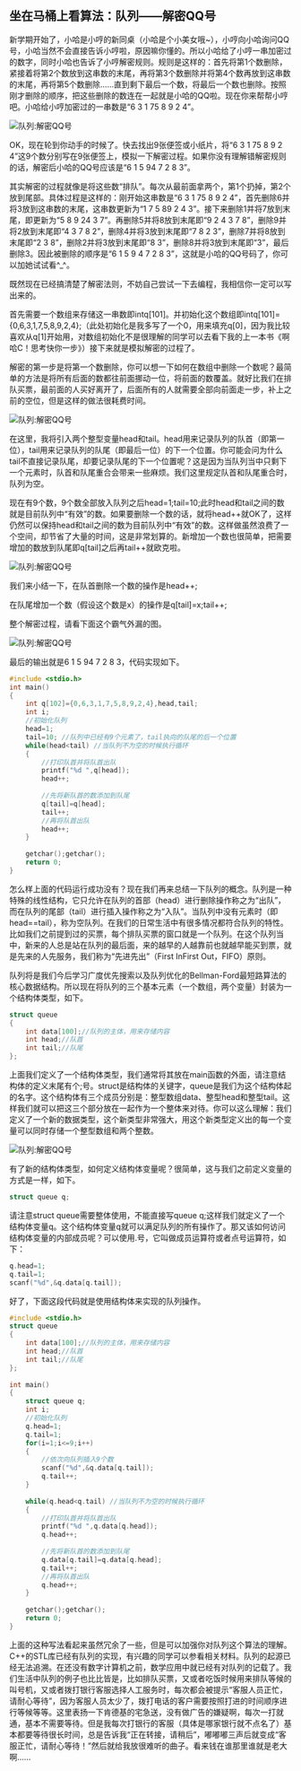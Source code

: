 ## 坐在马桶上看算法：队列——解密QQ号

新学期开始了，小哈是小哼的新同桌（小哈是个小美女哦~），小哼向小哈询问QQ号，小哈当然不会直接告诉小哼啦，原因嘛你懂的。所以小哈给了小哼一串加密过的数字，同时小哈也告诉了小哼解密规则。规则是这样的：首先将第1个数删除，紧接着将第2个数放到这串数的末尾，再将第3个数删除并将第4个数再放到这串数的末尾，再将第5个数删除……直到剩下最后一个数，将最后一个数也删除。按照刚才删除的顺序，把这些删除的数连在一起就是小哈的QQ啦。现在你来帮帮小哼吧。小哈给小哼加密过的一串数是“6 3 1 75 8 9 2 4”。

![队列:解密QQ号](http://bbs.ahalei.com/data/attachment/forum/201403/10/103006pjh63j66hu65bss8.png)

OK，现在轮到你动手的时候了。快去找出9张便签或小纸片，将“6 3 1 75 8 9 2 4”这9个数分别写在9张便签上，模拟一下解密过程。如果你没有理解错解密规则的话，解密后小哈的QQ号应该是“6 1 5 94 7 2 8 3”。

其实解密的过程就像是将这些数“排队”。每次从最前面拿两个，第1个扔掉，第2个放到尾部。具体过程是这样的：刚开始这串数是“6 3 1 75 8 9 2 4”，首先删除6并将3放到这串数的末尾，这串数更新为“1 7 5 89 2 4 3”。接下来删除1并将7放到末尾，即更新为“5 8 9 24 3 7”。再删除5并将8放到末尾即“9 2 4 3 7 8”，删除9并将2放到末尾即“4 3 7 8 2”，删除4并将3放到末尾即“7 8 2 3”，删除7并将8放到末尾即“2 3 8”，删除2并将3放到末尾即“8 3”，删除8并将3放到末尾即“3”，最后删除3。因此被删除的顺序是“6 1 5 9 4 7 2 8 3”，这就是小哈的QQ号码了，你可以加她试试看^_^。

既然现在已经搞清楚了解密法则，不妨自己尝试一下去编程，我相信你一定可以写出来的。

首先需要一个数组来存储这一串数即intq[101]。并初始化这个数组即intq[101]={0,6,3,1,7,5,8,9,2,4};（此处初始化是我多写了一个0，用来填充q[0]，因为我比较喜欢从q[1]开始用，对数组初始化不是很理解的同学可以去看下我的上一本书《啊哈C！思考快你一步》）接下来就是模拟解密的过程了。

解密的第一步是将第一个数删除，你可以想一下如何在数组中删除一个数呢？最简单的方法是将所有后面的数都往前面挪动一位，将前面的数覆盖。就好比我们在排队买票，最前面的人买好离开了，后面所有的人就需要全部向前面走一步，补上之前的空位，但是这样的做法很耗费时间。

![队列:解密QQ号](http://bbs.ahalei.com/data/attachment/forum/201403/10/102428gtp00uypprjufj39.png)

在这里，我将引入两个整型变量head和tail。head用来记录队列的队首（即第一位），tail用来记录队列的队尾（即最后一位）的下一个位置。你可能会问为什么tail不直接记录队尾，却要记录队尾的下一个位置呢？这是因为当队列当中只剩下一个元素时，队首和队尾重合会带来一些麻烦。我们这里规定队首和队尾重合时，队列为空。

现在有9个数，9个数全部放入队列之后head=1;tail=10;此时head和tail之间的数就是目前队列中“有效”的数。如果要删除一个数的话，就将head++就OK了，这样仍然可以保持head和tail之间的数为目前队列中“有效”的数。这样做虽然浪费了一个空间，却节省了大量的时间，这是非常划算的。新增加一个数也很简单，把需要增加的数放到队尾即q[tail]之后再tail++就欧克啦。

![队列:解密QQ号](http://bbs.ahalei.com/data/attachment/forum/201403/10/102428a63ucg6jcnrxoucz.png)

我们来小结一下，在队首删除一个数的操作是head++;

在队尾增加一个数（假设这个数是x）的操作是q[tail]=x;tail++;

整个解密过程，请看下面这个霸气外漏的图。

![队列:解密QQ号](http://bbs.ahalei.com/data/attachment/forum/201403/10/102428ndqkip9frf2ks2dd.png)

最后的输出就是6 1 5 94 7 2 8 3，代码实现如下。

```c
#include <stdio.h>
int main()
{
    int q[102]={0,6,3,1,7,5,8,9,2,4},head,tail;
    int i;
    //初始化队列
    head=1;
    tail=10; //队列中已经有9个元素了，tail执向的队尾的后一个位置
    while(head<tail) //当队列不为空的时候执行循环
    {
        //打印队首并将队首出队
        printf("%d ",q[head]);
        head++;
                                                       
        //先将新队首的数添加到队尾
        q[tail]=q[head];
        tail++;
        //再将队首出队
        head++;
    }
                                                         
    getchar();getchar();
    return 0;
}
```

怎么样上面的代码运行成功没有？现在我们再来总结一下队列的概念。队列是一种特殊的线性结构，它只允许在队列的首部（head）进行删除操作称之为“出队”，而在队列的尾部（tail）进行插入操作称之为“入队”。当队列中没有元素时（即head==tail），称为空队列。在我们的日常生活中有很多情况都符合队列的特性。比如我们之前提到过的买票，每个排队买票的窗口就是一个队列。在这个队列当中，新来的人总是站在队列的最后面，来的越早的人越靠前也就越早能买到票，就是先来的人先服务，我们称为“先进先出”（First InFirst Out，FIFO）原则。

队列将是我们今后学习广度优先搜索以及队列优化的Bellman-Ford最短路算法的核心数据结构。所以现在将队列的三个基本元素（一个数组，两个变量）封装为一个结构体类型，如下。

```c
struct queue
{
    int data[100];//队列的主体，用来存储内容
    int head;//队首
    int tail;//队尾
};
```

上面我们定义了一个结构体类型，我们通常将其放在main函数的外面，请注意结构体的定义末尾有个;号。struct是结构体的关键字，queue是我们为这个结构体起的名字。这个结构体有三个成员分别是：整型数组data、整型head和整型tail。这样我们就可以把这三个部分放在一起作为一个整体来对待。你可以这么理解：我们定义了一个新的数据类型，这个新类型非常强大，用这个新类型定义出的每一个变量可以同时存储一个整型数组和两个整数。

![队列:解密QQ号](http://bbs.ahalei.com/data/attachment/forum/201403/10/102907p6qieaify6wt6wy6.png)

有了新的结构体类型，如何定义结构体变量呢？很简单，这与我们之前定义变量的方式是一样，如下。

```c
struct queue q;
```

请注意struct queue需要整体使用，不能直接写queue q;这样我们就定义了一个结构体变量q。这个结构体变量q就可以满足队列的所有操作了。那又该如何访问结构体变量的内部成员呢？可以使用.号，它叫做成员运算符或者点号运算符，如下：

```c
q.head=1;
q.tail=1;
scanf("%d",&q.data[q.tail]);
```

好了，下面这段代码就是使用结构体来实现的队列操作。

```c
#include <stdio.h>
struct queue
{
    int data[100];//队列的主体，用来存储内容
    int head;//队首
    int tail;//队尾
};
                                           
int main()
{
    struct queue q;
    int i;
    //初始化队列
    q.head=1;
    q.tail=1;
    for(i=1;i<=9;i++)
    {
        //依次向队列插入9个数
        scanf("%d",&q.data[q.tail]);
        q.tail++;
    }
                                             
    while(q.head<q.tail) //当队列不为空的时候执行循环
    {
        //打印队首并将队首出队
        printf("%d ",q.data[q.head]);
        q.head++;
                                                  
        //先将新队首的数添加到队尾
        q.data[q.tail]=q.data[q.head];
        q.tail++;
        //再将队首出队
        q.head++;
    }
                                             
    getchar();getchar();
    return 0;
}
```

上面的这种写法看起来虽然冗余了一些，但是可以加强你对队列这个算法的理解。C++的STL库已经有队列的实现，有兴趣的同学可以参看相关材料。队列的起源已经无法追溯。在还没有数字计算机之前，数学应用中就已经有对队列的记载了。我们生活中队列的例子也比比皆是，比如排队买票，又或者吃饭时候用来排队等候的叫号机，又或者拨打银行客服选择人工服务时，每次都会被提示“客服人员正忙，请耐心等待”，因为客服人员太少了，拨打电话的客户需要按照打进的时间顺序进行等候等等。这里表扬一下肯德基的宅急送，没有做广告的嫌疑啊，每次一打就通，基本不需要等待。但是我每次打银行的客服（具体是哪家银行就不点名了）基本都要等待很长时间，总是告诉我“正在转接，请稍后”，嘟嘟嘟三声后就变成“客服正忙，请耐心等待！”然后就给我放很难听的曲子。看来钱在谁那里谁就是老大啊……